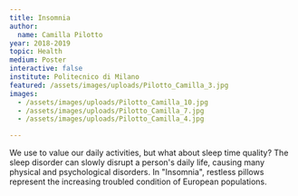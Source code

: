 ```yaml
---
title: Insomnia
author:
  name: Camilla Pilotto
year: 2018-2019
topic: Health
medium: Poster
interactive: false
institute: Politecnico di Milano
featured: /assets/images/uploads/Pilotto_Camilla_3.jpg
images:
  - /assets/images/uploads/Pilotto_Camilla_10.jpg
  - /assets/images/uploads/Pilotto_Camilla_7.jpg
  - /assets/images/uploads/Pilotto_Camilla_4.jpg

---
```

We use to value our daily activities, but what about sleep time quality? The sleep disorder can slowly disrupt a person's daily life, causing many physical and psychological disorders. In "Insomnia", restless pillows represent the increasing troubled condition of European populations.
